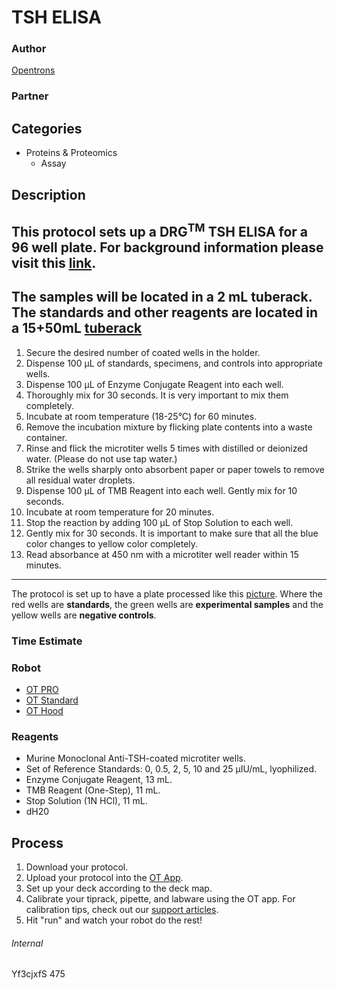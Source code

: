 # TSH ELISA

### Author
[Opentrons](https://opentrons.com/)

### Partner

## Categories
* Proteins & Proteomics
	* Assay

## Description
This protocol sets up a DRG<sup>TM</sup> TSH ELISA for a 96 well plate. For background
information please visit this [link](https://www.sceti.co.jp/images/psearch/pdf/DRG_EIA1782_p.pdf).
---
The samples will be located in a 2 mL tuberack.
The standards and other reagents are located in a 15+50mL [tuberack](https://shop.opentrons.com/collections/labware/products/tube-rack-15-50-ml)
---
1. Secure the desired number of coated wells in the holder.
2. Dispense 100 µL of standards, specimens, and controls into appropriate wells.
3. Dispense 100 µL of Enzyme Conjugate Reagent into each well.
4. Thoroughly mix for 30 seconds. It is very important to mix them completely.
5. Incubate at room temperature (18-25°C) for 60 minutes.
6. Remove the incubation mixture by flicking plate contents into a waste container.
7. Rinse and flick the microtiter wells 5 times with distilled or deionized water. (Please do not use tap water.)
8. Strike the wells sharply onto absorbent paper or paper towels to remove all residual water droplets.
9. Dispense 100 µL of TMB Reagent into each well. Gently mix for 10 seconds.
10. Incubate at room temperature for 20 minutes.
11. Stop the reaction by adding 100 µL of Stop Solution to each well.
12. Gently mix for 30 seconds. It is important to make sure that all the blue color changes to yellow color
completely.
13. Read absorbance at 450 nm with a microtiter well reader within 15 minutes.
---
The protocol is set up to have a plate processed like this [picture](https://s3.amazonaws.com/opentrons-protocol-library-website/custom-README-images/TSH_Plate_Setup.png). Where the red wells are **standards**, the green wells are **experimental samples** and the yellow wells are **negative controls**.
### Time Estimate

### Robot
* [OT PRO](https://opentrons.com/ot-one-pro)
* [OT Standard](https://opentrons.com/ot-one-standard)
* [OT Hood](http://opentrons.com/robots/ot-one-s-hood)

### Reagents
* Murine Monoclonal Anti-TSH-coated microtiter wells.
* Set of Reference Standards: 0, 0.5, 2, 5, 10 and 25 µIU/mL, lyophilized.
* Enzyme Conjugate Reagent, 13 mL.
* TMB Reagent (One-Step), 11 mL.
* Stop Solution (1N HCl), 11 mL.
* dH20

## Process
1. Download your protocol.
2. Upload your protocol into the [OT App](http://opentrons.com/ot-app).
3. Set up your deck according to the deck map.
4. Calibrate your tiprack, pipette, and labware using the OT app. For calibration tips, check out our [support articles](https://support.opentrons.com/getting-started/software-setup/calibrating-the-pipettes).
5. Hit "run" and watch your robot do the rest!


###### Internal
Yf3cjxfS
475
